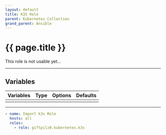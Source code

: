 ```yaml
---
layout: default
title: K3S Role
parent: Kubernetes Collection
grand_parent: Ansible
---
```


# {{ page.title }}

This role is not usable yet...

______________________________________________________________________

## Variables

| Variables | Type | Options | Defaults |
| --------- | ---- | ------- | -------- |
|           |      |         |          |

______________________________________________________________________

```yaml
- name: Import k3s Role
  hosts: all
  roles:
    - role: giftpilz0.kubernetes.k3s
```
